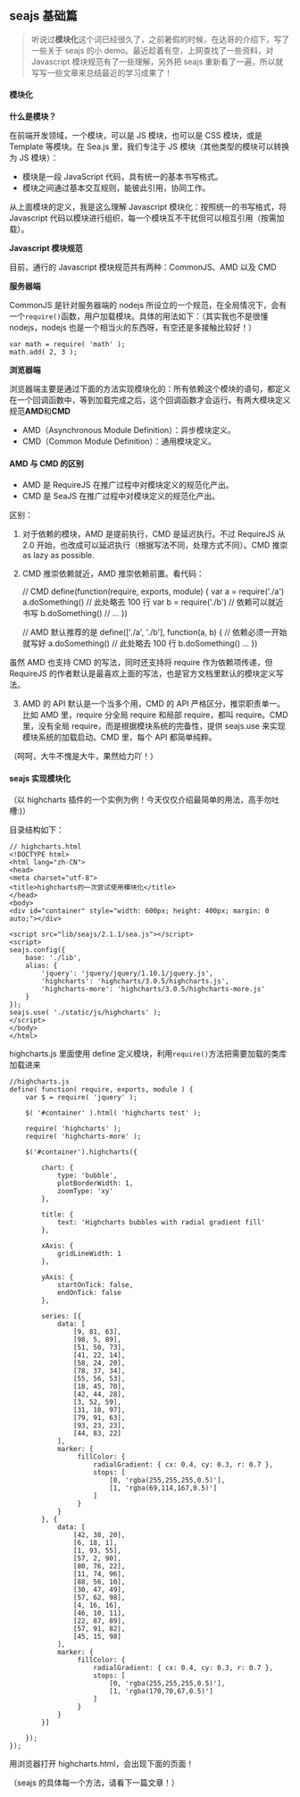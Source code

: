 ## seajs 基础篇

> 听说过**模块化**这个词已经很久了，之前暑假的时候，在达哥的介绍下，写了一些关于 seajs 的小 demo。最近趁着有空，上网查找了一些资料，对 Javascript 模块规范有了一些理解，另外把 seajs 重新看了一遍，所以就写写一些文章来总结最近的学习成果了！

#### 模块化

**什么是模块？**

在前端开发领域，一个模块，可以是 JS 模块，也可以是 CSS 模块，或是 Template 等模块。在 Sea.js 里，我们专注于 JS 模块（其他类型的模块可以转换为 JS 模块）：

- 模块是一段 JavaScript 代码，具有统一的基本书写格式。
- 模块之间通过基本交互规则，能彼此引用，协同工作。

从上面模块的定义，我是这么理解 Javascript 模块化：按照统一的书写格式，将 Javascript 代码以模块进行组织，每一个模块互不干扰但可以相互引用（按需加载）。

**Javascript 模块规范**

目前，通行的 Javascript 模块规范共有两种：CommonJS、AMD 以及 CMD

**服务器端**

CommonJS 是针对服务器端的 nodejs 所设立的一个规范，在全局情况下，会有一个`require()`函数，用户加载模块。具体的用法如下：（其实我也不是很懂 nodejs，nodejs 也是一个相当火的东西呀，有空还是多接触比较好！）

    var math = require( 'math' );
    math.add( 2, 3 );

**浏览器端**

浏览器端主要是通过下面的方法实现模块化的：所有依赖这个模块的语句，都定义在一个回调函数中，等到加载完成之后，这个回调函数才会运行。有两大模块定义规范**AMD**和**CMD**

- AMD（Asynchronous Module Definition）：异步模块定义。
- CMD（Common Module Definition）：通用模块定义。

#### AMD 与 CMD 的区别

- AMD 是 RequireJS 在推广过程中对模块定义的规范化产出。
- CMD 是 SeaJS 在推广过程中对模块定义的规范化产出。

区别：

1. 对于依赖的模块，AMD 是提前执行，CMD 是延迟执行。不过 RequireJS 从 2.0 开始，也改成可以延迟执行（根据写法不同，处理方式不同）。CMD 推崇 as lazy as possible.

2. CMD 推崇依赖就近，AMD 推崇依赖前置。看代码：

   // CMD define(function(require, exports, module) { var a = require('./a') a.doSomething() // 此处略去 100 行 var b = require('./b') // 依赖可以就近书写 b.doSomething() // ... })

   // AMD 默认推荐的是 define(['./a', './b'], function(a, b) { // 依赖必须一开始就写好 a.doSomething() // 此处略去 100 行 b.doSomething() ... })

虽然 AMD 也支持 CMD 的写法，同时还支持将 require 作为依赖项传递，但 RequireJS 的作者默认是最喜欢上面的写法，也是官方文档里默认的模块定义写法。

3. AMD 的 API 默认是一个当多个用，CMD 的 API 严格区分，推崇职责单一。比如 AMD 里，require 分全局 require 和局部 require，都叫 require。CMD 里，没有全局 require，而是根据模块系统的完备性，提供 seajs.use 来实现模块系统的加载启动。CMD 里，每个 API 都简单纯粹。

（呵呵，大牛不愧是大牛，果然给力吖！）

#### seajs 实现模块化

（以 highcharts 插件的一个实例为例！今天仅仅介绍最简单的用法，高手勿吐槽:)）

目录结构如下：

    // highcharts.html
    <!DOCTYPE html>
    <html lang="zh-CN">
    <head>
    <meta charset="utf-8">
    <title>highcharts的一次尝试使用模块化</title>
    </head>
    <body>
    <div id="container" style="width: 600px; height: 400px; margin: 0 auto;"></div>

    <script src="lib/seajs/2.1.1/sea.js"></script>
    <script>
    seajs.config({
    	base: './lib',
    	alias: {
    		'jquery': 'jquery/jquery/1.10.1/jquery.js',
    		'highcharts': 'highcharts/3.0.5/highcharts.js',
    		'highcharts-more': 'highcharts/3.0.5/highcharts-more.js'
    	}
    });
    seajs.use( './static/js/highcharts' );
    </script>
    </body>
    </html>

highcharts.js 里面使用 define 定义模块，利用`require()`方法把需要加载的类库加载进来

    //highcharts.js
    define( function( require, exports, module ) {
    	var $ = require( 'jquery' );

    	$( '#container' ).html( 'highcharts test' );

    	require( 'highcharts' );
    	require( 'highcharts-more' );

    	$('#container').highcharts({

            chart: {
                type: 'bubble',
                plotBorderWidth: 1,
                zoomType: 'xy'
            },

            title: {
                text: 'Highcharts bubbles with radial gradient fill'
            },

            xAxis: {
                gridLineWidth: 1
            },

            yAxis: {
                startOnTick: false,
                endOnTick: false
            },

            series: [{
                data: [
                    [9, 81, 63],
                    [98, 5, 89],
                    [51, 50, 73],
                    [41, 22, 14],
                    [58, 24, 20],
                    [78, 37, 34],
                    [55, 56, 53],
                    [18, 45, 70],
                    [42, 44, 28],
                    [3, 52, 59],
                    [31, 18, 97],
                    [79, 91, 63],
                    [93, 23, 23],
                    [44, 83, 22]
                ],
                marker: {
                     fillColor: {
                         radialGradient: { cx: 0.4, cy: 0.3, r: 0.7 },
                         stops: [
                             [0, 'rgba(255,255,255,0.5)'],
                             [1, 'rgba(69,114,167,0.5)']
                         ]
                     }
                }
            }, {
                data: [
                    [42, 38, 20],
                    [6, 18, 1],
                    [1, 93, 55],
                    [57, 2, 90],
                    [80, 76, 22],
                    [11, 74, 96],
                    [88, 56, 10],
                    [30, 47, 49],
                    [57, 62, 98],
                    [4, 16, 16],
                    [46, 10, 11],
                    [22, 87, 89],
                    [57, 91, 82],
                    [45, 15, 98]
                ],
                marker: {
                     fillColor: {
                         radialGradient: { cx: 0.4, cy: 0.3, r: 0.7 },
                         stops: [
                             [0, 'rgba(255,255,255,0.5)'],
                             [1, 'rgba(170,70,67,0.5)']
                         ]
                     }
                }
            }]

        });
    });

用浏览器打开 highcharts.html，会出现下面的页面！

（seajs 的具体每一个方法，请看下一篇文章！）

